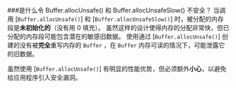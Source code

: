 ###是什么令 Buffer.allocUnsafe() 和 Buffer.allocUnsafeSlow() 不安全？
当调用 [`Buffer.allocUnsafe()`] 和 [`Buffer.allocUnsafeSlow()`] 时，被分配的内存段是**未初始化的**（没有用 0 填充）。
虽然这样的设计使得内存的分配非常快，但已分配的内存段可能包含潜在的敏感旧数据。
使用通过 [`Buffer.allocUnsafe()`] 创建的没有被**完全**重写内存的 `Buffer` ，在 `Buffer` 内存可读的情况下，可能泄露它的旧数据。

虽然使用 [`Buffer.allocUnsafe()`] 有明显的性能优势，但必须额外**小心**，以避免给应用程序引入安全漏洞。


